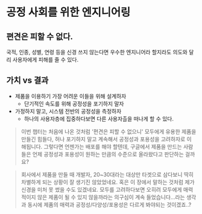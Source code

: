 # 공정 사회를 위한 엔지니어링

## 편견은 피할 수 없다.

국적, 인종, 성별, 연령 등을 신경 쓰지 않는다면 우수한 엔지니어라 할지라도 의도와 달리 사용자에게 피해를 줄 수 있다.

## 가치 vs 결과

- 제품을 이용하기 가장 어려운 이들을 위해 설계하자
  - 단기적인 속도를 위해 공정성을 포기하지 말자
- 가정하지 말고, 시스템 전반의 공정성을 측정하자
  - 하나의 사용자층에 집중하다보면 다른 사용자츨을 떠나게 할 수 있다.

> 이번 챕터는 처음에 나온 것처럼 '편견은 피할 수 없으니' 모두에게 유용한 제품을 만들긴 힘들다, 허나 포기하지 말고 계속해서 공정성과 포용성을 고려하자로 이해됩니다.
> 그렇다면 언젠가는 배포를 해야 할텐데, 구글에서 제품을 만드는 사람들은 언제 공정성과 포용성이 원하는 만큼의 수준으로 올라왔다고 판단하는 걸까요?

> 회사에서 제품을 만들 때 개발자, 20~30대라는 대상만 타겟으로 삼다보니 딱히 차별하게 되는 상황이 잘 생기진 않았었네요. 혹은 이 장에서 말하는 것처럼 제가 신경을 미처 못 썼을 수도 있겠네요.
> 모두를 고려하다보면 오히려 모두에게 매력적이지 않은 제품이 될 수 있지 않을까라는 의구심이 계속 들었습니다...라는 생각과 동시에 제품의 매력과 공정성/다양성/포용성은 다르게 봐야되는 것이겠죠..?
